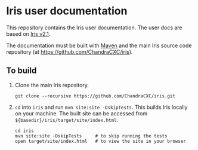 # Iris user documentation

This repository contains the Iris user documentation. The user docs
are based on [Iris v2.1](https://cxc.cfa.harvard.edu/iris/v2.1).

The documentation must be built with [Maven](http://maven.apache.org)
and the main Iris source code repository (at https://github.com/ChandraCXC/iris).

## To build

1. Clone the main Iris repository.

    ```
    git clone --recursive https://github.com/ChandraCXC/iris.git
    ```

2. `cd` into `iris` and run `mvn site:site -DskipTests`. This builds
   Iris locally on your machine. The built site can be accessed from
   `${basedir}/iris/target/site/index.html`.

    ```
    cd iris
    mvn site:site -DskipTests     # to skip running the tests
    open target/site/index.html   # to view the site in your browser
    ```
